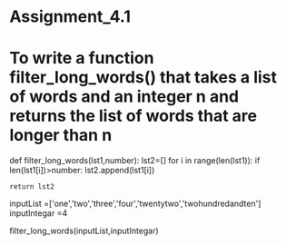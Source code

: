 # Assignment_4.1
# To write a function filter_long_words() that takes a list of words and an integer n and returns the list of words that are longer than n

def filter_long_words(lst1,number):
    lst2=[]
    for i in range(len(lst1)):
        if len(lst1[i])>number:
            lst2.append(lst1[i])
    
    return lst2

inputList =['one','two','three','four','twentytwo','twohundredandten']
inputIntegar =4

filter_long_words(inputList,inputIntegar) 
